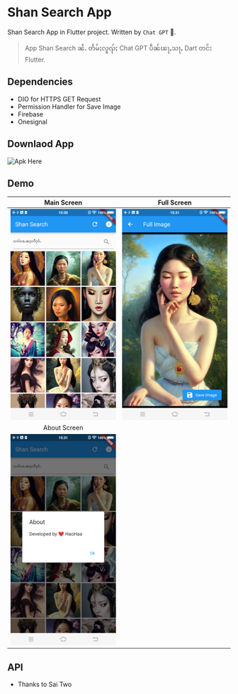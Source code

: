 # Shan Search App
Shan Search App in Flutter project. Written by `Chat GPT` 🤫.
> App Shan Search ၼႆႉ တႅမ်ႈလူၺ်ႈ Chat GPT ပဵၼ်ၽႃႇသႃႇ Dart တင်း Flutter.

## Dependencies
- DIO for HTTPS GET Request
- Permission Handler for Save Image
- Firebase
- Onesignal

## Downlaod App
![Apk Here]()

## Demo
| Main Screen | Full Screen |
| :--------: | :-----------: |
| <img src="demo/1.png" width="250px" /> | <img src="demo/2.png" width="250px" /> |
| About Screen |
| <img src="demo/3.png" width="250px" /> |

## API
- Thanks to Sai Two
